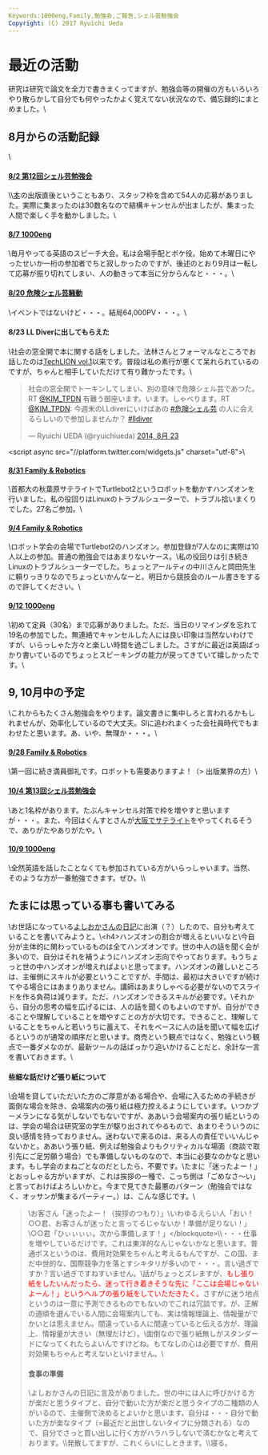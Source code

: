 ```yaml
---
Keywords:1000eng,Family,勉強会,ご報告,シェル芸勉強会
Copyright: (C) 2017 Ryuichi Ueda
---
```


# 最近の活動
研究は研究で論文を全力で書きまくってますが、勉強会等の開催の方もいろいろやり散らかして自分でも何やったかよく覚えてない状況なので、備忘録的にまとめました。\\<h2>8月からの活動記録</h2>\\<h4><a href="https://www.usptomo.com/PAGE=20140803USPSTUDY" target="_blank">8/2 第12回シェル芸勉強会</a></h4>\\<!--more-->\\<a href="http://www.amazon.co.jp/gp/product/4048660683/ref=as_li_ss_tl?ie=UTF8&camp=247&creative=7399&creativeASIN=4048660683&linkCode=as2&tag=ryuichiueda-22">本</a><img src="http://ir-jp.amazon-adsystem.com/e/ir?t=ryuichiueda-22&l=as2&o=9&a=4048660683" width="1" height="1" border="0" alt="" style="border:none !important; margin:0px !important;" />の出版直後ということもあり、スタッフ枠を含めて54人の応募がありました。実際に集まったのは30数名なので結構キャンセルが出ましたが、集まった人間で楽しく手を動かしました。\\<h4><a href="http://1000.doorkeeper.jp/events/12358" target="_blank">8/7 1000eng</a></h4>\\毎月やってる英語のスピーチ大会。私は会場手配とボケ役。始めて木曜日にやったせいか一桁の参加者でちと寂しかったのですが、後述のとおり9月は一転して応募が振り切れてしまい、人の動きって本当に分からんなと・・・。\\<h4><a href="http://togetter.com/li/709172" target="_blank">8/20 危険シェル芸騒動</a></h4>\\イベントではないけど・・・。結局64,000PV・・・。\\<h4>8/23 LL Diverに出してもらえた</h4>\\社会の窓全開で本に関する話をしました。法林さんとフォーマルなところでお話したのは<a href="https://www.usptomo.com/?PAGE=20110401" target="_blank">TechLION vol.1</a>以来です。普段は私の素行が悪くて呆れられているのですが、ちゃんと相手していただけて有り難かったです。\\<blockquote class="twitter-tweet" lang="ja"><p>社会の窓全開でトーキンしてしまい、別の意味で危険シェル芸であつた。 RT <a href="https://twitter.com/KIM_TPDN">\@KIM_TPDN</a> 有難う御座います。います。しゃべります。RT <a href="https://twitter.com/KIM_TPDN">\@KIM_TPDN</a>: 今週末のLLdiverにいけばあの <a href="https://twitter.com/hashtag/%E5%8D%B1%E9%99%BA%E3%82%B7%E3%82%A7%E3%83%AB%E8%8A%B8?src=hash">#危険シェル芸</a> の人に会えるらしいので参加しませんか？ <a href="https://twitter.com/hashtag/lldiver?src=hash">#lldiver</a></p>&mdash; Ryuichi UEDA (\@ryuichiueda) <a href="https://twitter.com/ryuichiueda/status/503074513307725824">2014, 8月 23</a></blockquote>\<script async src="//platform.twitter.com/widgets.js" charset="utf-8"></script>\\<h4><a href="http://familyrobotics.doorkeeper.jp/events/13549" target="_blank">8/31 Family & Robotics</a></h4>\\首都大の秋葉原サテライトでTurtlebot2というロボットを動かすハンズオンを行いました。私の役回りはLinuxのトラブルシューターで、トラブル拾いまくりでした。27名ご参加。\\<h4><a href="http://familyrobotics.doorkeeper.jp/events/13550" target="_blank">9/4 Family & Robotics</a></h4>\\ロボット学会の会場でTurtlebot2のハンズオン。参加登録が7人なのに実際は10人以上の参加。普通の勉強会ではあまりないケース。\\私の役回りは引き続きLinuxのトラブルシューターでした。ちょっとアールティの中川さんと岡田先生に頼りっきりなのでちょっといかんなーと。明日から競技会のルール書きをするので許してください。\\<h4><a href="http://1000.doorkeeper.jp/events/14247" target="_blank">9/12 1000eng</a></h4>\\初めて定員（30名）まで応募がありました。ただ、当日のリマインダを忘れて19名の参加でした。無連絡でキャンセルした人には良い印象は当然ないわけですが、いらっしゃた方々と楽しい時間を過ごしました。さすがに最近は英語ばっかり書いているのでちょっとスピーキングの能力が戻ってきていて嬉しかったです。\\<h2>9, 10月中の予定</h2>\\これからもたくさん勉強会をやります。論文書きに集中しろと言われるかもしれませんが、効率化しているので大丈夫。SIに追われまくった会社員時代でもまわせたと思います。あ、いや、無理か・・・。\\<h4><a href="http://familyrobotics.doorkeeper.jp/events/13585" target="_blank">9/28 Family & Robotics</a></h4>\\第一回に続き満員御礼です。ロボットも需要ありますよ！（> 出版業界の方）\\<h4><a href="http://usptomo.doorkeeper.jp/events/15021" target="_blank">10/4 第13回シェル芸勉強会</a></h4>\\あと1名枠があります。たぶんキャンセル対策で枠を増やすと思いますが・・・。また、今回はくんすとさんが<a href="http://5f01b3bc1d81c1fae2378cdc89.doorkeeper.jp/" target="_blank">大阪でサテライト</a>をやってくれるそうで、ありがたやありがたや。\\<h4><a href="http://1000.doorkeeper.jp/events/15142" target="_blank">10/9 1000eng</a></h4>\\全然英語を話したことなくても参加されている方がいらっしゃいます。当然、そのような方が一番勉強できます。ぜひ。\\\\<h2>たまには思っている事も書いてみる</h2>\\お世話になっている<a href="http://d.hatena.ne.jp/hyoshiok/20140915/p1" target="_blank">よしおかさんの日記</a>に出演（？）したので、自分も考えていることを書いてみようと。\\\<h4>ハンズオンの割合が増えるといいなと</h4>\\今自分が主体的に関わっているものは全てハンズオンです。世の中人の話を聞く会が多いので、自分はそれを補うようにハンズオン志向でやっております。もうちょっと世の中ハンズオンが増えればよいと思ってます。ハンズオンの難しいところは、主催側にスキルが必要ということですが、手間は、最初は大きいですが続けてやる場合にはあまりありません。講師はあまりしゃべる必要がないのでスライドを作る負荷は減ります。ただ、ハンズオンできるスキルが必要です。\\それから、自分の思考の幅を広げるには、人の話を聞くのもよいのですが、自分ができることや理解していることを増やすことの方が大切です。できること、理解していることをちゃんと若いうちに蓄えて、それをベースに人の話を聞いて幅を広げるというのが通常の順序だと思います。商売という観点ではなく、勉強という観点で一番ダメなのが、最新ツールの話ばっかり追いかけることだと、余計な一言を書いておきます。\\<h4>些細な話だけど張り紙について</h4>\\会場を貸していただいた方のご厚意がある場合や、会場に入るための手続きが面倒な場合を除き、会場案内の張り紙は極力控えるようにしています。いつかブーメランになる気がしないでもないですが、ああいう会場案内の張り紙というのは、学会の場合は研究室の学生が駆り出されてやるもので、あまりそういうのに良い感情を持っておりません。迷わないで来るのは、来る人の責任でいいんじゃないかと。ああいう張り紙、例えば勉強会よりもクリティカルな場面（商談で取引先にご足労願う場合）でも準備しないものなので、本当に必要なのかなと思います。もし学会のまねごとなのだとしたら、不要です。\\たまに「迷ったよー！」とおっしゃる方がいますが、これは挨拶の一種で、こっち側は「ごめなさ〜い」と言っておけばよろしいかと。今まで見てきた最悪のパターン（勉強会ではなく、オッサンが集まるパーティー。）は、こんな感じです。\\<blockquote>\お客さん「迷ったよー！（挨拶のつもり）」\\いわゆるえらい人「おい！○○君、お客さんが迷ったと言ってるじゃないか！準備が足りない！」\\○○君「ひぃぃぃぃ。次から準備します！」\</blockquote>\\\・・・仕事を増やしているだけです。これは東洋的なんじゃないかなと思います。普通ボスというのは、費用対効果をちゃんと考えるもんですが、この国、まだ中世的な、国際競争力を落とすシキタリが多いので・・・。言い過ぎですか？言い過ぎですねすいません。\\話がちょっとズレますが、<span style="color:red">もし張り紙をしたいんだったら、迷って行き着きそうな先に「ここは会場じゃないよーん！」というヘルプの張り紙をしていただきたく。</span>さすがに迷う地点というのは一意に予測できるものでもないのでこれは冗談です。が、正解の道順を選んでいる人間に会場案内しても、実は情報理論上、情報量がでかいとは思えません。間違っている人に間違っていると伝える方が、理論上、情報量が大きい（無理だけど）。\\面倒なので張り紙無しがスタンダードになってくれたらよいんですけどね。もてなしの心は必要ですが、費用対効果もちゃんと考えないといけません。\\<h4>食事の準備</h4>\\よしおかさんの日記に言及がありました。世の中には人に呼びかける方が楽だと思うタイプと、自分で動いた方が楽だと思うタイプの二種類の人がいるので、主催側で決めるとよいかと思います。自分は・・・自分で動いた方が楽なタイプ（=最近だと出世しないタイプに分類される）なので、自分でさっと買い出しに行く方がハラハラしないで済むかなと考えております。\\\発散してますが、これくらいにしときます。\\\寝る。
